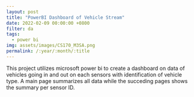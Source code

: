 ```yaml
---
layout: post
title: "PowerBI Dashboard of Vehicle Stream"
date: 2022-02-09 00:00:00 +0800
filter: da
tags:
  - power bi
img: assets/images/CS170_M3SA.png
permalink: /:year/:month/:title
---
```

This project utilizes microsoft power bi to create a dashboard on data of vehicles going in and out on each sensors with identification of vehicle type. A main page summarizes all data while the succeding pages shows the summary per sensor ID.